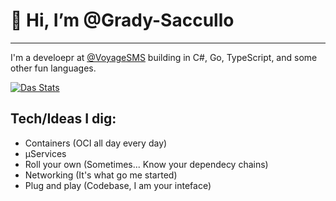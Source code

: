 # 👋 Hi, I’m @Grady-Saccullo

---

I'm a develoepr at [@VoyageSMS](https://voyagesms.com) building in C#, Go, TypeScript, and some other fun languages.

[![Das Stats](https://github-readme-stats.vercel.app/api?username=Grady-Saccullo&show_icons=true&theme=dracula&hide_title=true)](https://github.com/Grady-Saccullo)

## Tech/Ideas I dig:
- Containers (OCI all day every day)
- µServices
- Roll your own (Sometimes... Know your dependecy chains)
- Networking (It's what go me started)
- Plug and play (Codebase, I am your inteface)
